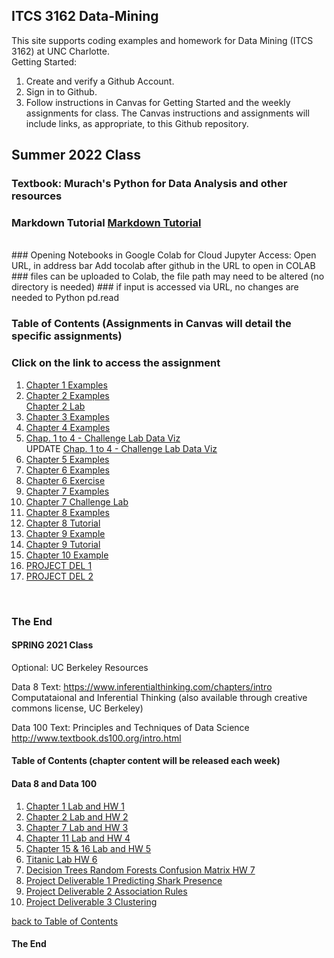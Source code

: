 ## ITCS 3162 Data-Mining
This site supports coding examples and homework for Data Mining (ITCS 3162) at UNC Charlotte.<br>
Getting Started:<br>
1.  Create and verify a Github Account.<br>
2.  Sign in to Github.<br>
3.  Follow instructions in Canvas for Getting Started and the weekly assignments for class. The Canvas instructions and assignments will include links, as appropriate, to this Github repository.<br>

## Summer 2022 Class

### Textbook:  Murach's Python for Data Analysis and other resources

### Markdown Tutorial <a href="https://agea.github.io/tutorial.md/">Markdown Tutorial</a>
<br>
### Opening Notebooks in Google Colab for Cloud Jupyter Access:  Open URL, in address bar Add tocolab after github in the URL to open in COLAB<br>
### files can be uploaded to Colab, the file path may need to be altered (no directory is needed)
### if input is accessed via URL, no changes are needed to Python pd.read

<a name="tocb"></a>
### Table of Contents  (Assignments in Canvas will detail the specific assignments)
### Click on the link to access the assignment<br>
1. <a href="https://github.com/catawba-data-mining/CIS-3902-Data-Mining/blob/main/ch01_examples.ipynb">Chapter 1 Examples</a>
2. <a href="https://github.com/catawba-data-mining/CIS-3902-Data-Mining/blob/main/ch02_examples.ipynb">Chapter 2 Examples</a><br>
   <a href="https://github.com/catawba-data-mining/CIS-3902-Data-Mining/blob/main/ex_2-1_mortality.ipynb">Chapter 2 Lab</a>
3. <a href="https://github.com/catawba-data-mining/CIS-3902-Data-Mining/blob/main/ch03_examples.ipynb">Chapter 3 Examples</a>
4. <a href="https://github.com/catawba-data-mining/CIS-3902-Data-Mining/blob/main/ch04_examples.ipynb">Chapter 4 Examples</a>
5. <a href="https://githubtocolab.com/catawba-data-mining/CIS-3902-Data-Mining/blob/main/ChallengeLabDataViz.ipynb">Chap. 1 to 4 - Challenge Lab Data Viz</a><br>
   UPDATE  <a href="https://githubtocolab.com/catawba-data-mining/CIS-3902-Data-Mining/blob/main/ChallengeLabDataViz.ipynb">Chap. 1 to 4 - Challenge Lab Data Viz</a>
6. <a href="https://github.com/catawba-data-mining/CIS-3902-Data-Mining/blob/main/ch05_examples.ipynb">Chapter 5 Examples</a>
7. <a href="https://github.com/catawba-data-mining/CIS-3902-Data-Mining/blob/main/ch06_examples.ipynb">Chapter 6 Examples</a>
8. <a href="https://github.com/catawba-data-mining/CIS-3902-Data-Mining/blob/main/ex_6-1_polls.ipynb">Chapter 6 Exercise</a>
9. <a href="https://github.com/catawba-data-mining/CIS-3902-Data-Mining/blob/main/ch07_examples_for_colab.ipynb">Chapter 7 Examples</a>
10. <a href="https://github.com/catawba-data-mining/CIS-3902-Data-Mining/blob/main/Challenge_Exercise_Airports.ipynb">Chapter 7 Challenge Lab</a>
11. <a href="https://githubtocolab.com/catawba-data-mining/CIS-3902-Data-Mining/blob/main/ch08_examples.ipynb">Chapter 8 Examples</a>
12. <a href="https://githubtocolab.com/catawba-data-mining/CIS-3902-Data-Mining/blob/main/ex_8_1_fires.ipynb">Chapter 8 Tutorial</a>
13. <a href="https://githubtocolab.com/catawba-data-mining/CIS-3902-Data-Mining/blob/main/ch09_examples.ipynb">Chapter 9 Example</a>
14. <a href="https://githubtocolab.com/catawba-data-mining/CIS-3902-Data-Mining/blob/main/ex_9-1_stocks.ipynb">Chapter 9 Tutorial</a>
15. <a href="https://githubtocolab.com/catawba-data-mining/CIS-3902-Data-Mining/blob/main/ch10_examples.ipynb">Chapter 10 Example</a>
16. <a href="https://github.com/catawba-data-mining/CIS-3902-Data-Mining/blob/main/SPR_22_Project_Deliverable_1_Detecting_Shark_Presence.ipynb">PROJECT DEL 1</a>
17. <a href="https://github.com/catawba-data-mining/CIS-3902-Data-Mining/blob/main/SPR_22_Project_Deliverable_2_Association_Rules.ipynb">PROJECT DEL 2</a>

<br>

### The End

#### SPRING 2021 Class

Optional:  UC Berkeley Resources  

Data 8 Text: 
https://www.inferentialthinking.com/chapters/intro
Computataional and Inferential Thinking (also available through creative commons license, UC Berkeley)

Data 100 Text:
Principles and Techniques of Data Science
http://www.textbook.ds100.org/intro.html


<a name="toc"></a>
#### Table of Contents  (chapter content will be released each week)
#### Data 8 and Data 100<br>
1. <a href="https://github.com/catawba-data-mining/CIS-3902-Data-Mining/blob/main/chapter1_homework1_lab.ipynb">Chapter 1 Lab and HW 1</a>
2. <a href="https://github.com/catawba-data-mining/CIS-3902-Data-Mining/blob/main/chapter2_homework2_lab.ipynb">Chapter 2 Lab and HW 2</a>
3. <a href="https://github.com/catawba-data-mining/CIS-3902-Data-Mining/blob/main/Chapter7_HW_3_lab.ipynb">Chapter 7 Lab and HW 3</a>
4. <a href="https://github.com/catawba-data-mining/CIS-3902-Data-Mining/blob/main/chapter11_homework4_lab.ipynb">Chapter 11 Lab and HW 4</a>
5. <a href="https://github.com/catawba-data-mining/CIS-3902-Data-Mining/blob/main/chapter15_16_HW5_Lab.ipynb">Chapter 15 & 16 Lab and HW 5</a>
6. <a href="https://github.com/catawba-data-mining/CIS-3902-Data-Mining/blob/main/homework6_titanic_lab.ipynb">Titanic Lab HW 6</a>
7. <a href="https://github.com/catawba-data-mining/CIS-3902-Data-Mining/blob/main/homework7_decision_trees.ipynb">Decision Trees Random Forests Confusion Matrix HW 7</a>
8. <a href="https://github.com/catawba-data-mining/CIS-3902-Data-Mining/blob/main/Project Deliverable 1 Detecting Shark Presence.ipynb">Project Deliverable 1 Predicting Shark Presence</a>
9. <a href="https://github.com/catawba-data-mining/CIS-3902-Data-Mining/blob/main/Project_Deliverable_2_Association_Rules.ipynb">Project Deliverable 2 Association Rules</a>
10. <a href="https://github.com/catawba-data-mining/CIS-3902-Data-Mining/blob/main/Deliverable_3_Shark_Attack_Clustering.ipynb">Project Deliverable 3 Clustering</a>


[ back to Table of Contents](#toc)
<br>

#### The End
